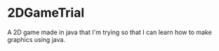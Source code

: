# 2DGameTrial
A 2D game made in java that I'm trying so that I can learn how to make graphics using java.
